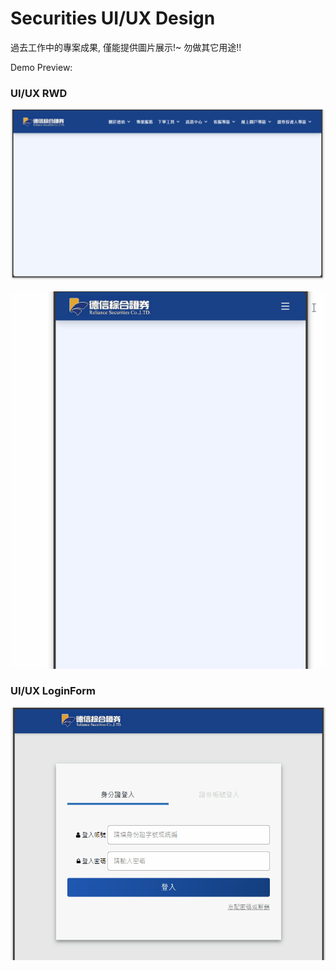 # Securities UI/UX Design

過去工作中的專案成果, 僅能提供圖片展示!~
勿做其它用途!!

Demo Preview:

### UI/UX RWD
![image](https://github.com/wujzan/Securities-UI-UX-Design/blob/main/UI.UX_RWD.gif)

![image](https://github.com/wujzan/Securities-UI-UX-Design/blob/main/UI.UX_mobile.gif)


### UI/UX LoginForm
![image](https://github.com/wujzan/Securities-UI-UX-Design/blob/main/UI.UX_LoginForm.gif)
